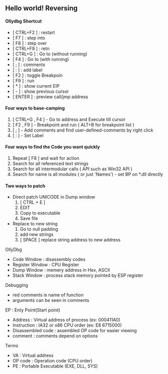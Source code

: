 ## Hello world! Reversing

#### Ollydbg Shortcut
- [ CTRL+F2 ] : restart
- [ F7 ] : step into
- [ F8 ] : step over
- [ CTRL+F9 ] : retn
- [ CTRL+G ] : Go to (without running)
- [ F4 ] : Go to (with running)
- [ ;  ] : comments
- [ : ] : add label
- [ F2 ] : toggle Breakpoin
- [ F9 ] : run
- [ \* ] : show current EIP
- [ \- ] : show previous cursor
- [ ENTER ] : preview call/jmp address

#### Four ways to base-camping
1. [ CTRL+G , F4 ] - Go to address and Execute till cursor
2. [ F2 , F9 ] - Breakpoint and run ( ALT+B for breakpoint list )
3. [ ; ] - Add comments and find user-defined-comments by right click
4. [ : ] - Set Label

#### Four ways to find the Code you want quickly
1. Repeat [ F8 ] and wait for action
2. Search for all referenced text strings
3. Search for all intermodular calls ( API such as Win32 API )
4. Search for name is all modules ( or just 'Names') - set BP on *.dll directly

#### Two ways to patch
- Direct patch UNICODE in Dump window
  1. [ CTRL + E ]
  2. EDIT
  3. Copy to executable
  4. Save file
- Replace to new string
  1. Go to null padding
  2. add new strings
  3. [ SPACE ] replace string address to new address



OllyDbg
- Code Window : disassembly codes
- Register Window : CPU Register
- Dump Window : memery address in Hex, ASCII
- Stack Window : process stack memory pointed by ESP register


Debugging
- red comments is name of function
- arguments can be seen in comments


EP : Enty Point(Start point)
- Address : Virtual address of process (ex: 000411A0)
- Instruction : IA32 or x86 CPU order (ex: E8 6715000)
- Disassembled code : assembled OP code for easier viewing
- comment : comments depend on options


Terms
- VA : Virtual address
- OP code : Operation code (CPU order)
- PE : Portable Executable (EXE, DLL, SYS)
